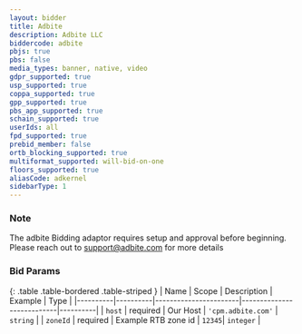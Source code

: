 ```yaml
---
layout: bidder
title: Adbite
description: Adbite LLC
biddercode: adbite
pbjs: true
pbs: false
media_types: banner, native, video
gdpr_supported: true
usp_supported: true
coppa_supported: true
gpp_supported: true
pbs_app_supported: true
schain_supported: true
userIds: all
fpd_supported: true
prebid_member: false
ortb_blocking_supported: true
multiformat_supported: will-bid-on-one
floors_supported: true
aliasCode: adkernel
sidebarType: 1
---
```


### Note

The adbite Bidding adaptor requires setup and approval before beginning. Please reach out to <support@adbite.com> for more details

### Bid Params

{: .table .table-bordered .table-striped }
| Name     | Scope    | Description           | Example                   | Type     |
|----------|----------|-----------------------|---------------------------|----------|
| `host`   | required | Our Host | `'cpm.adbite.com'` | `string` |
| `zoneId` | required | Example RTB zone id           | `12345`| `integer` |
